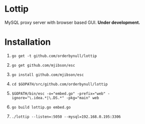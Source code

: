 # Lottip

MySQL proxy server with browser based GUI.
**Under development.**

# Installation

1) `go get -t github.com/orderbynull/lottip`

2) `go get github.com/mjibson/esc`

3) `go install github.com/mjibson/esc`

4) `cd $GOPATH/src/github.com/orderbynull/lottip`

5) `$GOPATH/bin/esc -o="embed.go" -prefix="web" -ignore="\.idea.*|\.DS.*" -pkg="main" web`

6) `go build lottip.go embed.go` 

7) `./lottip --listen=:5050 --mysql=192.168.0.195:3306`
